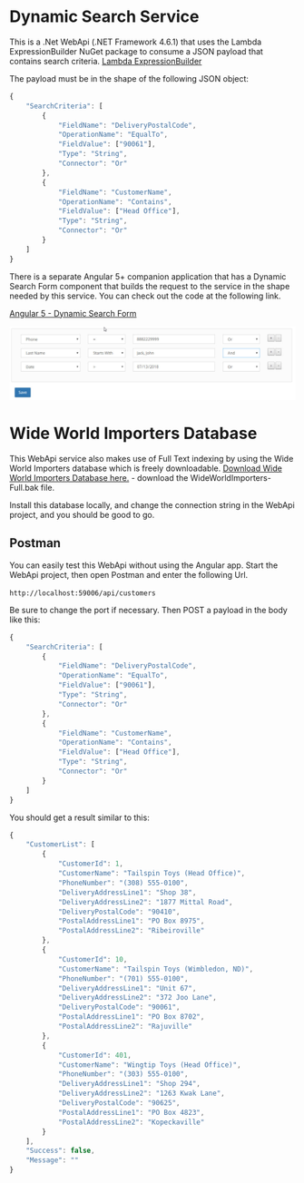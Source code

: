 # Dynamic Search Service

This is a .Net WebApi (.NET Framework 4.6.1) that uses the Lambda ExpressionBuilder NuGet package to consume a JSON payload that contains search criteria. [Lambda ExpressionBuilder](https://github.com/dbelmont/ExpressionBuilder)

The payload must be in the shape of the following JSON object:

```javascript
{
    "SearchCriteria": [
        {
            "FieldName": "DeliveryPostalCode",
            "OperationName": "EqualTo",
            "FieldValue": ["90061"],
            "Type": "String",
            "Connector": "Or"
        },        
        {
            "FieldName": "CustomerName",
            "OperationName": "Contains",
            "FieldValue": ["Head Office"],
            "Type": "String",
            "Connector": "Or"
        }
    ]
}
```

There is a separate Angular 5+ companion application that has a Dynamic Search Form component that builds the request to the service in the shape needed by this service.  You can check out the code at the following link.

[Angular 5 - Dynamic Search Form](https://github.com/kahanu/DynamicSearchForm)

![alt text](https://github.com/kahanu/FullTextSearchWebApi/blob/master/angular-form.jpg "Angular Dynamic Search Form")

# Wide World Importers Database

This WebApi service also makes use of Full Text indexing by using the Wide World Importers database which is freely downloadable. [Download Wide World Importers Database here.](https://github.com/Microsoft/sql-server-samples/releases/tag/wide-world-importers-v1.0) - download the WideWorldImporters-Full.bak file.

Install this database locally, and change the connection string in the WebApi project, and you should be good to go.

## Postman

You can easily test this WebApi without using the Angular app.  Start the WebApi project, then open Postman and enter the following Url.

`http://localhost:59006/api/customers` 

Be sure to change the port if necessary.  Then POST a payload in the body like this:

```javascript
{
	"SearchCriteria": [
		{
			"FieldName": "DeliveryPostalCode",
			"OperationName": "EqualTo",
			"FieldValue": ["90061"],
			"Type": "String",
			"Connector": "Or"
		},		
		{
			"FieldName": "CustomerName",
			"OperationName": "Contains",
			"FieldValue": ["Head Office"],
			"Type": "String",
			"Connector": "Or"
		}
	]
}
```

You should get a result similar to this:

```javascript
{
    "CustomerList": [
        {
            "CustomerId": 1,
            "CustomerName": "Tailspin Toys (Head Office)",
            "PhoneNumber": "(308) 555-0100",
            "DeliveryAddressLine1": "Shop 38",
            "DeliveryAddressLine2": "1877 Mittal Road",
            "DeliveryPostalCode": "90410",
            "PostalAddressLine1": "PO Box 8975",
            "PostalAddressLine2": "Ribeiroville"
        },
        {
            "CustomerId": 10,
            "CustomerName": "Tailspin Toys (Wimbledon, ND)",
            "PhoneNumber": "(701) 555-0100",
            "DeliveryAddressLine1": "Unit 67",
            "DeliveryAddressLine2": "372 Joo Lane",
            "DeliveryPostalCode": "90061",
            "PostalAddressLine1": "PO Box 8702",
            "PostalAddressLine2": "Rajuville"
        },
        {
            "CustomerId": 401,
            "CustomerName": "Wingtip Toys (Head Office)",
            "PhoneNumber": "(303) 555-0100",
            "DeliveryAddressLine1": "Shop 294",
            "DeliveryAddressLine2": "1263 Kwak Lane",
            "DeliveryPostalCode": "90625",
            "PostalAddressLine1": "PO Box 4823",
            "PostalAddressLine2": "Kopeckaville"
        }
    ],
    "Success": false,
    "Message": ""
}
```
